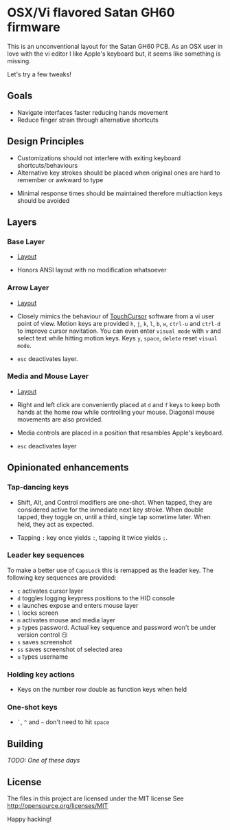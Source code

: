 # OSX/Vi flavored Satan GH60 firmware

This is an unconventional layout for the Satan GH60 PCB.
As an OSX user in love with the vi editor I like Apple's keyboard but, it seems like something is missing.

Let's try a few tweaks!

## Goals

* Navigate interfaces faster reducing hands movement
* Reduce finger strain through alternative shortcuts

## Design Principles

* Customizations should not interfere with exiting keyboard shortcuts/behaviours
* Alternative key strokes should be placed when original ones are hard to remember or awkward to type
- Minimal response times should be maintained therefore multiaction keys should be avoided

## Layers

### Base Layer

* [Layout](http://www.keyboard-layout-editor.com/#/gists/68883db060f32a591c0c847f7d6b33c7)

* Honors ANSI layout with no modification whatsoever

### Arrow Layer

* [Layout](http://www.keyboard-layout-editor.com/#/gists/909582620181ef0aac54f6435a1d4a7e)

* Closely mimics the behaviour of [TouchCursor](http://martin-stone.github.io/touchcursor/) software from a vi user point of view. Motion keys are provided `h`, `j`, `k`, `l`, `b`, `w`, `ctrl-u` and `ctrl-d` to improve cursor navitation. You can even enter `visual mode` with `v` and select text while hitting motion keys. Keys `y`, `space`, `delete` reset `visual mode`.

* `esc` deactivates layer.

### Media and Mouse Layer

* [Layout](http://www.keyboard-layout-editor.com/#/gists/aa973f0375b23a91f77178d47396fc25)

* Right and left click are conveniently placed at `d` and `f` keys to keep both hands at the home row while controlling your mouse. Diagonal mouse movements are also provided.

* Media controls are placed in a position that resambles Apple's keyboard.

* `esc` deactivates layer

## Opinionated enhancements

### Tap-dancing keys

* Shift, Alt, and Control modifiers are one-shot. When tapped, they are considered active for the inmediate next key stroke. When double tapped, they toggle on, until a third, single tap sometime later. When held, they act as expected.

* Tapping `:` key once yields `:`, tapping it twice yields `;`.

### Leader key sequences

To make a better use of `CapsLock` this is remapped as the leader key. The following key sequences are provided:

* `c` activates cursor layer
* `d` toggles logging keypress positions to the HID console
* `e` launches expose and enters mouse layer
* `l` locks screen
* `m` activates mouse and media layer
* `p` types password. Actual key sequence and password won't be under version control :smirk:
* `s` saves screenshot
* `ss` saves screenshot of selected area
* `u` types username

### Holding key actions

* Keys on the number row double as function keys when held

### One-shot keys

* `` ` ``, `^` and `~` don't need to hit `space`

## Building

_TODO: One of these days_

## License

The files in this project are licensed under the MIT license
See http://opensource.org/licenses/MIT

Happy hacking!
